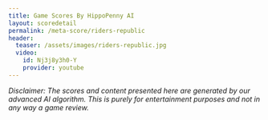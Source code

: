 ```yaml
---
title: Game Scores By HippoPenny AI
layout: scoredetail
permalink: /meta-score/riders-republic
header:
  teaser: /assets/images/riders-republic.jpg
  video:
    id: Nj3j8y3h0-Y
    provider: youtube
---
```

*Disclaimer: The scores and content presented here are generated by our advanced AI algorithm. This is purely for entertainment purposes and not in any way a game review.*
